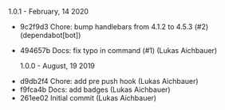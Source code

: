 1.0.1 - February, 14 2020

- 9c2f9d3 Chore: bump handlebars from 4.1.2 to 4.5.3 (#2) (dependabot[bot])
- 494657b Docs: fix typo in command (#1) (Lukas Aichbauer)

  1.0.0 - August, 19 2019

* d9db2f4 Chore: add pre push hook (Lukas Aichbauer)
* f9fca4b Docs: add badges (Lukas Aichbauer)
* 261ee02 Initial commit (Lukas Aichbauer)
